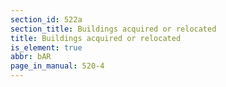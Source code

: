 ```yaml
---
section_id: 522a
section_title: Buildings acquired or relocated
title: Buildings acquired or relocated
is_element: true
abbr: bAR
page_in_manual: 520-4
---
```

